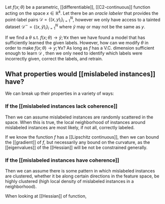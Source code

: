 
Let $f(x;\theta)$ be a parametric, [[differentiable]], [[C2-continuous]] function acting on the space $x \in \mathbb{R}^k$. Let there be an *oracle labeler* that provides the point-label pairs $\mathcal{D} = \{(x,y)_i\}_{i=1}^N$, however we only have access to a tainted dataset $\mathcal{D}^{\sim} = \{(x,\tilde{y})_i\}_{i=1}^N$ where $\tilde{y}$ may or may not be the same as $y$.

If we find a $\theta$ s.t. $f(x;\theta)\to \tilde{y}; \forall x$ then we have found a model that has sufficiently learned the given labels. However, how can we modify $\theta$ in order to make $f(x;\theta)\to y; \forall x$? As long as $f$ has a V.C. dimension sufficient enough to learn $\mathcal{D}$ , then we only need to identify which labels were incorrectly given, correct the labels, and retrain.

## What properties would [[mislabeled instances]] have?

We can break up their properties in a variety of ways:

### If the [[mislabeled instances lack coherence]]
Then we can assume mislabeled instances are randomly scattered in the space. When this is true, the local neighborhood of instances around mislabeled instances are most likely, if not all, correctly labeled.

If we know the function $f$ has a [[Lipschitz continuous]], then we can bound the [[gradient]] of $f$, but necessarily any bound on the curvature, as the [[eigenvalues]] of the [[Hessian]] will be not be constrained generally.
### If the [[mislabeled instances have coherence]]
Then we can assume there is some pattern in which mislabeled instances are clustered, whether it be along certain directions in the feature space, be highly clustered (high local density of mislabeled instances in a neighborhood).

 When looking at [[Hessian]] of  function, 